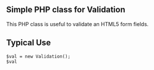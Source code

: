 ## Simple PHP class for Validation

This PHP class is useful to validate an HTML5 form fields.

## Typical Use


	$val = new Validation();
	$val

